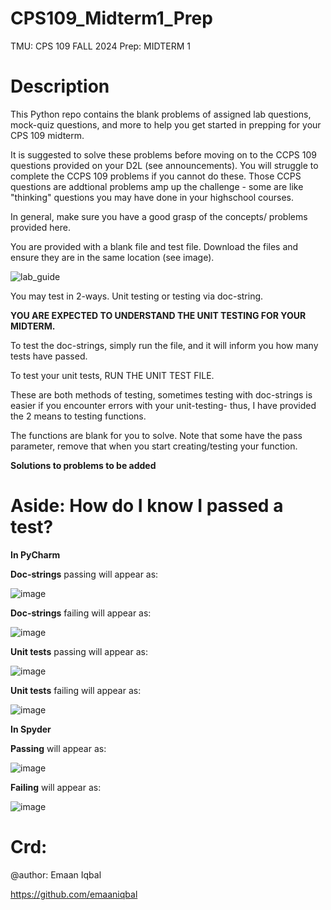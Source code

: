 # CPS109_Midterm1_Prep
TMU: CPS 109 FALL 2024 Prep: MIDTERM 1

Description
===============================



This Python repo contains the blank problems of assigned lab questions, mock-quiz questions, and more to help you get started in prepping for your CPS 109 midterm. 



It is suggested to solve these problems before moving on to the CCPS 109 questions provided on your D2L (see announcements). You will struggle to complete the CCPS 109 problems if you cannot do these. Those CCPS questions are addtional problems amp up the challenge - some are like  "thinking" questions you may have done in your highschool courses. 



In general, make sure you have a good grasp of the concepts/ problems provided here.



You are provided with a blank file and test file.
Download the files and ensure they are in the same location (see image).


![lab_guide](https://github.com/user-attachments/assets/45aca885-f59c-42ed-8b03-47861cb95908)


You may test in 2-ways. Unit testing or testing via doc-string.

**YOU ARE EXPECTED TO UNDERSTAND THE UNIT TESTING FOR YOUR MIDTERM.**

To test the doc-strings, simply run the file, and it will inform you how many tests have passed. 


To test your unit tests, RUN THE UNIT TEST FILE. 


These are both methods of testing, sometimes testing with doc-strings is easier if you encounter errors with your unit-testing- thus, I have provided the 2 means to testing functions. 



The functions are blank for you to solve. Note that some have the pass parameter, remove that when you start creating/testing your function. 


**Solutions to problems to be added**

Aside: How do I know I passed a test?
===============================

**In PyCharm**

**Doc-strings** passing will appear as:


![image](https://github.com/user-attachments/assets/82b18d40-eb02-4443-ae45-982bebdb48de)


**Doc-strings** failing will appear as:


![image](https://github.com/user-attachments/assets/db9f2f49-8b39-47b9-826d-91eb593883b5)


**Unit tests** passing will appear as:


![image](https://github.com/user-attachments/assets/57404422-1c61-45aa-9133-b43c3c2e0413)


**Unit tests** failing will appear as:


![image](https://github.com/user-attachments/assets/d9609317-31b1-4c6f-ab0d-ac45409e8468)



**In Spyder**



**Passing** will appear as:


![image](https://github.com/user-attachments/assets/9529e51a-7d8e-4377-8101-1bbef99dc7b0)


**Failing** will appear as:


![image](https://github.com/user-attachments/assets/61bd98ef-c3c4-459e-af01-58113a3cc2b6)


Crd:
===============================
@author: Emaan Iqbal


https://github.com/emaaniqbal
